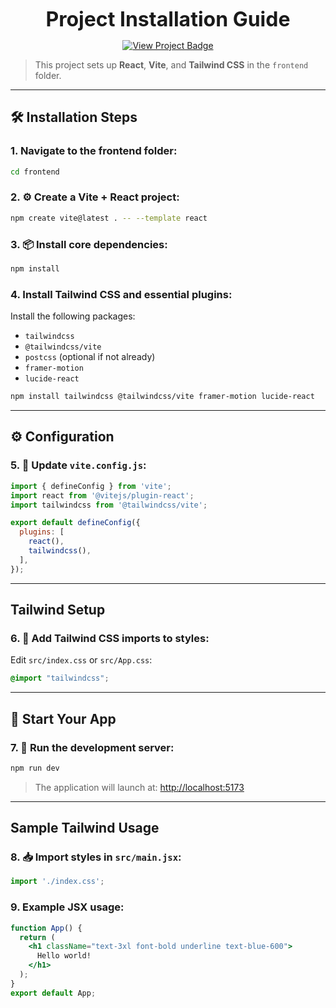 <p align="center">
  <strong><span style="font-size:32px;"> Project Installation Guide</span></strong>
</p>


<p align="center">
  <a href="https://syedktahseen.github.io/internlive/">
    <img src="https://img.shields.io/badge/View%20Project-Click%20Here-blue?style=for-the-badge" alt="View Project Badge">
  </a>
</p>

> This project sets up **React**, **Vite**, and **Tailwind CSS** in the `frontend` folder.

---

## 🛠️ Installation Steps

### 1.  Navigate to the frontend folder:
```bash
cd frontend
````

### 2. ⚙️ Create a Vite + React project:

```bash
npm create vite@latest . -- --template react
```

### 3. 📦 Install core dependencies:

```bash
npm install
```

### 4.  Install Tailwind CSS and essential plugins:

Install the following packages:

* `tailwindcss`
* `@tailwindcss/vite`
* `postcss` (optional if not already)
* `framer-motion`
* `lucide-react`

```bash
npm install tailwindcss @tailwindcss/vite framer-motion lucide-react
```

---

## ⚙️ Configuration

### 5. 🔧 Update `vite.config.js`:

```js
import { defineConfig } from 'vite';
import react from '@vitejs/plugin-react';
import tailwindcss from '@tailwindcss/vite';

export default defineConfig({
  plugins: [
    react(),
    tailwindcss(),
  ],
});
```

---

##  Tailwind Setup

### 6. 📄 Add Tailwind CSS imports to styles:

Edit `src/index.css` or `src/App.css`:

```css
@import "tailwindcss";
```

---

## 🚀 Start Your App

### 7. 🏁 Run the development server:

```bash
npm run dev
```

> The application will launch at: [http://localhost:5173](http://localhost:5173)

---

##  Sample Tailwind Usage

### 8. 📥 Import styles in `src/main.jsx`:

```js
import './index.css';
```

### 9.  Example JSX usage:

```jsx
function App() {
  return (
    <h1 className="text-3xl font-bold underline text-blue-600">
      Hello world!
    </h1>
  );
}
export default App;
```
